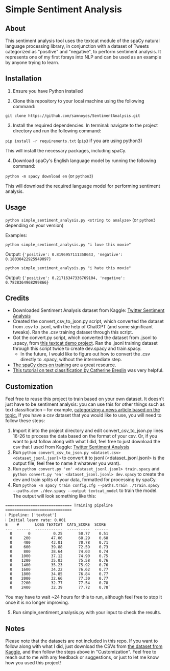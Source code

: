 # Simple Sentiment Analysis

## About
This sentiment analysis tool uses the textcat module of the spaCy natural language processing library, in conjunction with a dataset of Tweets categorized as "positive" and "negative", to perform sentiment analysis. It represents one of my first forays into NLP and can be used as an example by anyone trying to learn.

## Installation

1. Ensure you have Python installed

2. Clone this repository to your local machine using the following command:

`git clone https://github.com/samnoyes/SentimentAnalysis.git`

3. Install the required dependencies. In terminal: navigate to the project directory and run the following command:

`pip install -r requirements.txt` (`pip3` if you are using python3)

This will install the necessary packages, including spaCy.

4. Download spaCy's English language model by running the following command:

`python -m spacy download en` (or `python3`)

This will download the required language model for performing sentiment analysis.

## Usage
`python simple_sentiment_analysis.py <string to analyze>` (or `python3` depending on your version)

Examples:

`python simple_sentiment_analysis.py "i love this movie"`

Output:
`{'positive': 0.8196957111358643, 'negative': 0.18030422925949097}`

`python simple_sentiment_analysis.py "i hate this movie"`

Output:
`{'positive': 0.21716347336769104, 'negative': 0.7828364968299866}`

## Credits
- Downloaded Sentiment Analysis dataset from Kaggle: [Twitter Sentiment Analysis](https://www.kaggle.com/datasets/jp797498e/twitter-entity-sentiment-analysis)
- Created the convert_csv_to_json.py script, which converted the dataset from .csv to .jsonl, with the help of ChatGPT (and some significant tweaks). Ran the .csv training dataset through this script.
- Got the convert.py script, which converted the dataset from .jsonl to .spacy, from [this textcat demo project](https://github.com/explosion/projects/tree/v3/pipelines/textcat_demo). Ran the .jsonl training dataset through this script twice to create dev.spacy and train.spacy.
	- In the future, I would like to figure out how to convert the .csv directly to .spacy, without the intermediate step.
- [The spaCy docs on training](https://spacy.io/usage/training) are a great resource.
- [This tutorial on text classification by Catherine Breslin](https://catherinebreslin.medium.com/text-classification-with-spacy-3-0-d945e2e8fc44) was very helpful.

## Customization
Feel free to reuse this project to train based on your own dataset. It doesn't just have to be sentiment analysis: you can use this for other things such as text classification – for example, [categorizing a news article based on the topic.](https://catherinebreslin.medium.com/text-classification-with-spacy-3-0-d945e2e8fc44) If you have a csv dataset that you would like to use, you will need to follow these steps:
1. Import it into the project directory and edit convert_csv_to_json.py lines 16-26 to process the data based on the format of your csv. Or, if you want to just follow along with what I did, feel free to just download the csv that I used from Kaggle: [Twitter Sentiment Analysis](https://www.kaggle.com/datasets/jp797498e/twitter-entity-sentiment-analysis)
2. Run `python convert_csv_to_json.py <dataset.csv> <dataset_jsonl.jsonl>` to convert it to jsonl (<dataset_jsonl.jsonl> is the output file, feel free to name it whatever you want).
3. Run `python convert.py 'en' <dataset_jsonl.jsonl> train.spacy` and `python convert.py 'en' <dataset_jsonl.jsonl> dev.spacy` to create the dev and train splits of your data, formatted for processing by spaCy.
4. Run `python -m spacy train config.cfg --paths.train ./train.spacy  --paths.dev ./dev.spacy --output textcat_model` to train the model. The output will look something like this:
~~~
============================= Training pipeline =============================
ℹ Pipeline: ['textcat']
ℹ Initial learn rate: 0.001
E    #       LOSS TEXTCAT  CATS_SCORE  SCORE 
---  ------  ------------  ----------  ------
  0       0          0.25       50.77    0.51
  0     200         47.06       68.29    0.68
  0     400         43.01       70.78    0.71
  0     600         39.88       72.59    0.73
  0     800         38.64       74.03    0.74
  0    1000         37.12       74.90    0.75
  0    1200         35.03       75.58    0.76
  0    1400         35.23       75.92    0.76
  0    1600         34.22       76.62    0.77
  0    1800         34.85       76.84    0.77
  0    2000         32.66       77.30    0.77
  0    2200         32.77       77.54    0.78
  0    2400         32.39       77.72    0.78`
~~~
  You may have to wait ~24 hours for this to run, although feel free to stop it once it is no longer improving.
  
5. Run simple_sentiment_analysis.py with your input to check the results.

## Notes
Please note that the datasets are not included in this repo. If you want to follow along with what I did, just download the CSVs from [the dataset from Kaggle](https://www.kaggle.com/datasets/jp797498e/twitter-entity-sentiment-analysis), and then follow the steps above in "Customization". Feel free to reach out to me with any feedback or suggestions, or just to let me know how you used this project!
